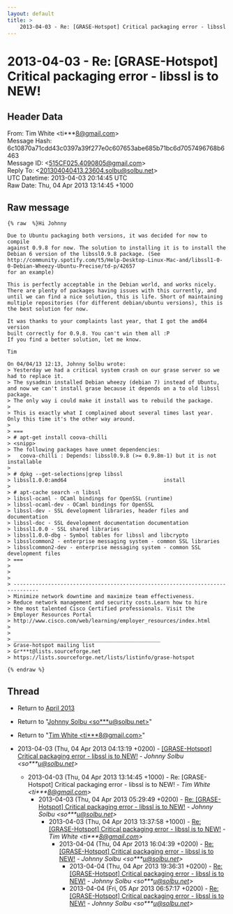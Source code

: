 ```yaml
---
layout: default
title: >
    2013-04-03 - Re: [GRASE-Hotspot] Critical packaging error - libssl is to NEW!
---
```


# 2013-04-03 - Re: [GRASE-Hotspot] Critical packaging error - libssl is to NEW!

## Header Data

From: Tim White \<ti***8@gmail.com\><br>
Message Hash: 6c10870a71cdd43c0397a39f277e0c607653abe685b71bc6d7057496768b6463<br>
Message ID: \<515CF025.4090805@gmail.com\><br>
Reply To: \<201304040413.23604.solbu@solbu.net\><br>
UTC Datetime: 2013-04-03 20:14:45 UTC<br>
Raw Date: Thu, 04 Apr 2013 13:14:45 +1000<br>

## Raw message

```
{% raw  %}Hi Johnny

Due to Ubuntu packaging both versions, it was decided for now to compile 
against 0.9.8 for now. The solution to installing it is to install the 
Debian 6 version of the libssl0.9.8 package. (See 
http://community.spotify.com/t5/Help-Desktop-Linux-Mac-and/libssl1-0-0-Debian-Wheezy-Ubuntu-Precise/td-p/42657 
for an example)

This is perfectly acceptable in the Debian world, and works nicely. 
There are plenty of packages having issues with this currently, and 
until we can find a nice solution, this is life. Short of maintaining 
multiple repositories (for different debian/ubuntu versions), this is 
the best solution for now.

It was thanks to your complaints last year, that I got the amd64 version 
built correctly for 0.9.8. You can't win them all :P
If you find a better solution, let me know.

Tim

On 04/04/13 12:13, Johnny Solbu wrote:
> Yesterday we had a critical system crash on our grase server so we had to replace it.
> The sysadmin installed Debian wheezy (debian 7) instead of Ubuntu, and now we can't install grase because it depends on a to old libssl package.
> The only way i could make it install was to rebuild the package.
>
> This is exactly what I complained about several times last year. Only this time it's the other way around.
>
> ===
> # apt-get install coova-chilli
> <snipp>
> The following packages have unmet dependencies:
>   coova-chilli : Depends: libssl0.9.8 (>= 0.9.8m-1) but it is not installable
>
> # dpkg --get-selections|grep libssl
> libssl1.0.0:amd64                               install
>
> # apt-cache search -n libssl
> libssl-ocaml - OCaml bindings for OpenSSL (runtime)
> libssl-ocaml-dev - OCaml bindings for OpenSSL
> libssl-dev - SSL development libraries, header files and documentation
> libssl-doc - SSL development documentation documentation
> libssl1.0.0 - SSL shared libraries
> libssl1.0.0-dbg - Symbol tables for libssl and libcrypto
> libsslcommon2 - enterprise messaging system - common SSL libraries
> libsslcommon2-dev - enterprise messaging system - common SSL development files
> ===
>
>
>
> ------------------------------------------------------------------------------
> Minimize network downtime and maximize team effectiveness.
> Reduce network management and security costs.Learn how to hire
> the most talented Cisco Certified professionals. Visit the
> Employer Resources Portal
> http://www.cisco.com/web/learning/employer_resources/index.html
>
>
> _______________________________________________
> Grase-hotspot mailing list
> Gr***t@lists.sourceforge.net
> https://lists.sourceforge.net/lists/listinfo/grase-hotspot

{% endraw %}
```

## Thread

+ Return to [April 2013](/archive/2013/04)

+ Return to "[Johnny Solbu <so***u<span>@</span>solbu.net>](/authors/so___u_at_solbu_net)"
+ Return to "[Tim White <ti***8<span>@</span>gmail.com>](/authors/ti___8_at_gmail_com)"

+ 2013-04-03 (Thu, 04 Apr 2013 04:13:19 +0200) - [[GRASE-Hotspot] Critical packaging error - libssl is to NEW!](/archive/2013/04/1e40163dfa4b71c27653780c9025cf58efdb30d39737e9fd4989cec2ebe191af) - _Johnny Solbu \<so***u@solbu.net\>_
  + 2013-04-03 (Thu, 04 Apr 2013 13:14:45 +1000) - Re: [GRASE-Hotspot] Critical packaging error - libssl is to NEW! - _Tim White \<ti***8@gmail.com\>_
    + 2013-04-03 (Thu, 04 Apr 2013 05:29:49 +0200) - [Re: [GRASE-Hotspot] Critical packaging error - libssl is to NEW!](/archive/2013/04/5de4eb6ce879f89a33bb087aff1c303721d4091690d04e86e0c2a0b6842087f5) - _Johnny Solbu \<so***u@solbu.net\>_
      + 2013-04-03 (Thu, 04 Apr 2013 13:37:58 +1000) - [Re: [GRASE-Hotspot] Critical packaging error - libssl is to NEW!](/archive/2013/04/89076f0b9dc3eb25df12b1537de11d680b21feda9358a0d808b0900eed04d842) - _Tim White \<ti***8@gmail.com\>_
        + 2013-04-04 (Thu, 04 Apr 2013 16:04:39 +0200) - [Re: [GRASE-Hotspot] Critical packaging error - libssl is to NEW!](/archive/2013/04/892700f0cd5a998c9b0cab37989b060ecec3cf3dfb69366e7f3a3cb367e586f4) - _Johnny Solbu \<so***u@solbu.net\>_
          + 2013-04-04 (Thu, 04 Apr 2013 19:36:31 +0200) - [Re: [GRASE-Hotspot] Critical packaging error - libssl is to NEW!](/archive/2013/04/86070cab5b9d836d3173fd2778bc5471701aa8242e0ee6f6166b2a8fa12df1e0) - _Johnny Solbu \<so***u@solbu.net\>_
          + 2013-04-04 (Fri, 05 Apr 2013 06:57:17 +0200) - [Re: [GRASE-Hotspot] Critical packaging error - libssl is to NEW!](/archive/2013/04/49b22d008e594ac1ae5e214603e24fcc2d3fbd84199315b775020abb761cab48) - _Johnny Solbu \<so***u@solbu.net\>_

